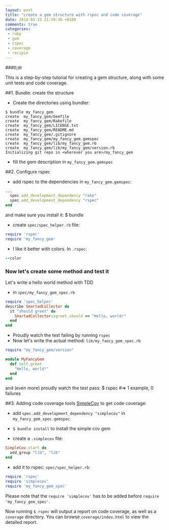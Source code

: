 ```yaml
---
layout: post
title: "create a gem structure with rspec and code coverage"
date: 2014-02-15 21:59:36 +0100
comments: true
categories: 
 - ruby
 - gem
 - rspec
 - coverage
 - recipie
---
```


###tl;dr

This is a step-by-step tutorial for creating a gem structure, along with some unit tests and code coverage.

##1. Bundle: create the structure

- Create the directories using bundler:
```
$ bundle my_fancy_gem
create  my_fancy_gem/Gemfile
create  my_fancy_gem/Rakefile
create  my_fancy_gem/LICENSE.txt
create  my_fancy_gem/README.md
create  my_fancy_gem/.gitignore
create  my_fancy_gem/my_fancy_gem.gemspec
create  my_fancy_gem/lib/my_fancy_gem.rb
create  my_fancy_gem/lib/my_fancy_gem/version.rb
Initializing git repo in <wherever you are>/my_fancy_gem
```
- fill the gem description in `my_fancy_gem.gemspec`

##2. Configure rspec

- add rspec to the dependencies in `my_fancy_gem.gemspec`:
```ruby my_fancy_gem.gemspec
...
  spec.add_development_dependency "rake"
  spec.add_development_dependency "rspec"
end
```
and make sure you install it: 
    $ bundle

- create `spec/spec_helper.rb` file:
```ruby spec/spec_helper.rb
require 'rspec'
require 'my_fancy_gem'
```

- I like it better with colors. In `.rspec`:
```ruby .rspec
--color
```

### Now let's create some method and test it
Let's write a hello world method with TDD

- in `spec/my_fancy_gem_spec.rb`
```ruby spec/my_fancy_gem_spec.rb
require 'spec_helper'
describe SmartadCollector do 
  it "should greet" do 
    SmartadCollector::greet.should == "Hello, world!"
  end
end
```
- Proudly watch the test failing by running `rspec`
- Now let's write the actual method: `lib/my_fancy_gem_spec.rb`
```ruby lib/my_fancy_gem.rb
require "my_fancy_gem/version"

module MyFancyGem
  def self.greet
    "Hello, world!"
  end
end
```
and (even more) proudly watch the test pass:
    $ rspec #=> 1 example, 0 failures

##3. Adding code coverage tools
[SimpleCov](https://github.com/colszowka/simplecov) to get code coverage:

- add `spec.add_development_dependency "simplecov"` in `my_fancy_gem_spec.gemspec`.
- `$ bundle install` to install the simple cov gem

- create a `.simplecov` file:
```ruby .simplecov
SimpleCov.start do 
  add_group "lib", "lib"
end
```

- add it to rspec: `spec/spec_helper.rb`:
```ruby spec/spec_helper.rb
require 'rspec'
require 'simplecov'
require 'my_fancy_gem_spec'
```
Please note that the `require 'simplecov'` has to be added before `require 'my_fancy_gem_spec'`.

Now running `$ rspec` will output a report on code coverage, as well as a `coverage` directory. You can browse `coverage/index.html` to view the detailed report.
